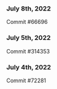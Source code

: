 ### July 8th, 2022

Commit #66696

### July 5th, 2022

Commit #314353


### July 4th, 2022

Commit #72281
